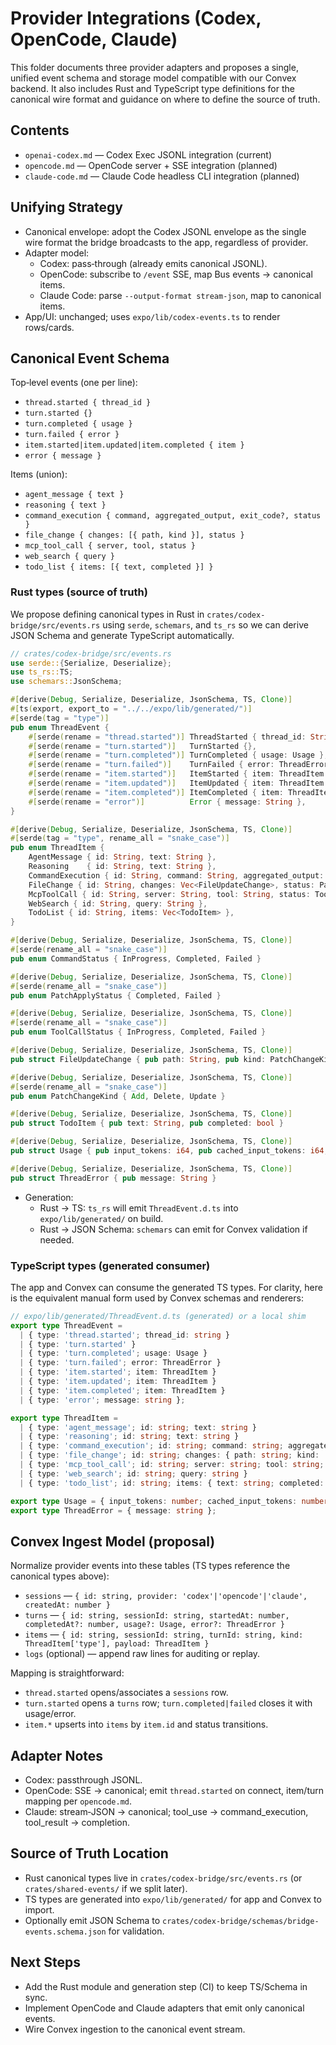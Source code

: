 # Provider Integrations (Codex, OpenCode, Claude)

This folder documents three provider adapters and proposes a single, unified event schema and storage model compatible with our Convex backend. It also includes Rust and TypeScript type definitions for the canonical wire format and guidance on where to define the source of truth.

## Contents

- `openai-codex.md` — Codex Exec JSONL integration (current)
- `opencode.md` — OpenCode server + SSE integration (planned)
- `claude-code.md` — Claude Code headless CLI integration (planned)

## Unifying Strategy

- Canonical envelope: adopt the Codex JSONL envelope as the single wire format the bridge broadcasts to the app, regardless of provider.
- Adapter model:
  - Codex: pass‑through (already emits canonical JSONL).
  - OpenCode: subscribe to `/event` SSE, map Bus events → canonical items.
  - Claude Code: parse `--output-format stream-json`, map to canonical items.
- App/UI: unchanged; uses `expo/lib/codex-events.ts` to render rows/cards.

## Canonical Event Schema

Top‑level events (one per line):
- `thread.started { thread_id }`
- `turn.started {}`
- `turn.completed { usage }`
- `turn.failed { error }`
- `item.started|item.updated|item.completed { item }`
- `error { message }`

Items (union):
- `agent_message { text }`
- `reasoning { text }`
- `command_execution { command, aggregated_output, exit_code?, status }`
- `file_change { changes: [{ path, kind }], status }`
- `mcp_tool_call { server, tool, status }`
- `web_search { query }`
- `todo_list { items: [{ text, completed }] }`

### Rust types (source of truth)

We propose defining canonical types in Rust in `crates/codex-bridge/src/events.rs` using `serde`, `schemars`, and `ts_rs` so we can derive JSON Schema and generate TypeScript automatically.

```rust
// crates/codex-bridge/src/events.rs
use serde::{Serialize, Deserialize};
use ts_rs::TS;
use schemars::JsonSchema;

#[derive(Debug, Serialize, Deserialize, JsonSchema, TS, Clone)]
#[ts(export, export_to = "../../expo/lib/generated/")]
#[serde(tag = "type")]
pub enum ThreadEvent {
    #[serde(rename = "thread.started")] ThreadStarted { thread_id: String },
    #[serde(rename = "turn.started")]   TurnStarted {},
    #[serde(rename = "turn.completed")] TurnCompleted { usage: Usage },
    #[serde(rename = "turn.failed")]    TurnFailed { error: ThreadError },
    #[serde(rename = "item.started")]   ItemStarted { item: ThreadItem },
    #[serde(rename = "item.updated")]   ItemUpdated { item: ThreadItem },
    #[serde(rename = "item.completed")] ItemCompleted { item: ThreadItem },
    #[serde(rename = "error")]          Error { message: String },
}

#[derive(Debug, Serialize, Deserialize, JsonSchema, TS, Clone)]
#[serde(tag = "type", rename_all = "snake_case")]
pub enum ThreadItem {
    AgentMessage { id: String, text: String },
    Reasoning    { id: String, text: String },
    CommandExecution { id: String, command: String, aggregated_output: String, exit_code: Option<i32>, status: CommandStatus },
    FileChange { id: String, changes: Vec<FileUpdateChange>, status: PatchApplyStatus },
    McpToolCall { id: String, server: String, tool: String, status: ToolCallStatus },
    WebSearch { id: String, query: String },
    TodoList { id: String, items: Vec<TodoItem> },
}

#[derive(Debug, Serialize, Deserialize, JsonSchema, TS, Clone)]
#[serde(rename_all = "snake_case")]
pub enum CommandStatus { InProgress, Completed, Failed }

#[derive(Debug, Serialize, Deserialize, JsonSchema, TS, Clone)]
#[serde(rename_all = "snake_case")]
pub enum PatchApplyStatus { Completed, Failed }

#[derive(Debug, Serialize, Deserialize, JsonSchema, TS, Clone)]
#[serde(rename_all = "snake_case")]
pub enum ToolCallStatus { InProgress, Completed, Failed }

#[derive(Debug, Serialize, Deserialize, JsonSchema, TS, Clone)]
pub struct FileUpdateChange { pub path: String, pub kind: PatchChangeKind }

#[derive(Debug, Serialize, Deserialize, JsonSchema, TS, Clone)]
#[serde(rename_all = "snake_case")]
pub enum PatchChangeKind { Add, Delete, Update }

#[derive(Debug, Serialize, Deserialize, JsonSchema, TS, Clone)]
pub struct TodoItem { pub text: String, pub completed: bool }

#[derive(Debug, Serialize, Deserialize, JsonSchema, TS, Clone)]
pub struct Usage { pub input_tokens: i64, pub cached_input_tokens: i64, pub output_tokens: i64 }

#[derive(Debug, Serialize, Deserialize, JsonSchema, TS, Clone)]
pub struct ThreadError { pub message: String }
```

- Generation:
  - Rust → TS: `ts_rs` will emit `ThreadEvent.d.ts` into `expo/lib/generated/` on build.
  - Rust → JSON Schema: `schemars` can emit for Convex validation if needed.

### TypeScript types (generated consumer)

The app and Convex can consume the generated TS types. For clarity, here is the equivalent manual form used by Convex schemas and renderers:

```ts
// expo/lib/generated/ThreadEvent.d.ts (generated) or a local shim
export type ThreadEvent =
  | { type: 'thread.started'; thread_id: string }
  | { type: 'turn.started' }
  | { type: 'turn.completed'; usage: Usage }
  | { type: 'turn.failed'; error: ThreadError }
  | { type: 'item.started'; item: ThreadItem }
  | { type: 'item.updated'; item: ThreadItem }
  | { type: 'item.completed'; item: ThreadItem }
  | { type: 'error'; message: string };

export type ThreadItem =
  | { type: 'agent_message'; id: string; text: string }
  | { type: 'reasoning'; id: string; text: string }
  | { type: 'command_execution'; id: string; command: string; aggregated_output: string; exit_code?: number; status: 'in_progress' | 'completed' | 'failed' }
  | { type: 'file_change'; id: string; changes: { path: string; kind: 'add' | 'delete' | 'update' }[]; status: 'completed' | 'failed' }
  | { type: 'mcp_tool_call'; id: string; server: string; tool: string; status: 'in_progress' | 'completed' | 'failed' }
  | { type: 'web_search'; id: string; query: string }
  | { type: 'todo_list'; id: string; items: { text: string; completed: boolean }[] };

export type Usage = { input_tokens: number; cached_input_tokens: number; output_tokens: number };
export type ThreadError = { message: string };
```

## Convex Ingest Model (proposal)

Normalize provider events into these tables (TS types reference the canonical types above):
- `sessions` — `{ id: string, provider: 'codex'|'opencode'|'claude', createdAt: number }`
- `turns` — `{ id: string, sessionId: string, startedAt: number, completedAt?: number, usage?: Usage, error?: ThreadError }`
- `items` — `{ id: string, sessionId: string, turnId: string, kind: ThreadItem['type'], payload: ThreadItem }`
- `logs` (optional) — append raw lines for auditing or replay.

Mapping is straightforward:
- `thread.started` opens/associates a `sessions` row.
- `turn.started` opens a `turns` row; `turn.completed|failed` closes it with usage/error.
- `item.*` upserts into `items` by `item.id` and status transitions.

## Adapter Notes

- Codex: passthrough JSONL.
- OpenCode: SSE → canonical; emit `thread.started` on connect, item/turn mapping per `opencode.md`.
- Claude: stream‑JSON → canonical; tool_use → command_execution, tool_result → completion.

## Source of Truth Location

- Rust canonical types live in `crates/codex-bridge/src/events.rs` (or `crates/shared-events/` if we split later).
- TS types are generated into `expo/lib/generated/` for app and Convex to import.
- Optionally emit JSON Schema to `crates/codex-bridge/schemas/bridge-events.schema.json` for validation.

## Next Steps

- Add the Rust module and generation step (CI) to keep TS/Schema in sync.
- Implement OpenCode and Claude adapters that emit only canonical events.
- Wire Convex ingestion to the canonical event stream.
